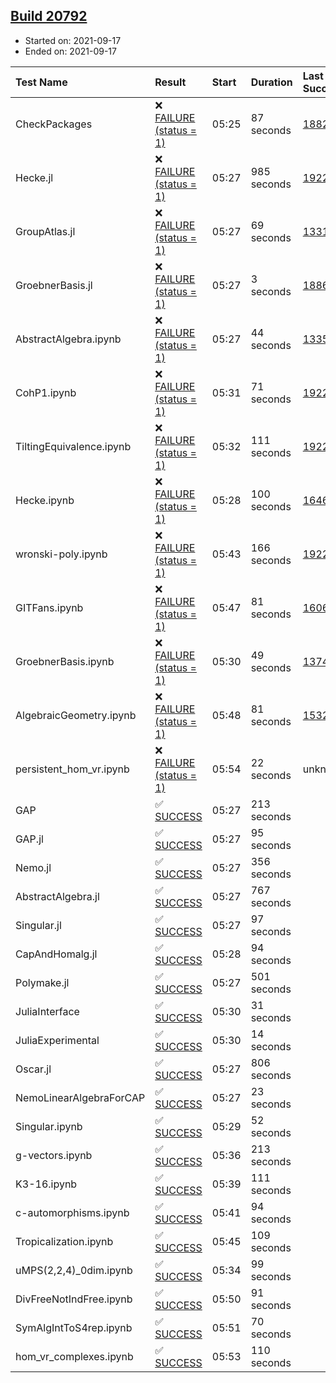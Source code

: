 ## [Build 20792](https://oscarci.mathematik.uni-kl.de/job/oscar/20792/)

* Started on: 2021-09-17
* Ended on: 2021-09-17

| Test Name    | Result | Start | Duration | Last Success | First Failure |
|:-------------|:-------|:------|:---------|:-------------|:--------------|
| CheckPackages | ❌ [FAILURE (status = 1)](https://oscarci.mathematik.uni-kl.de/job/oscar/20792/artifact/logs/build-20792/CheckPackages.log) | 05:25 | 87 seconds | [18822](https://oscarci.mathematik.uni-kl.de/job/oscar/18822/) | [18823](https://oscarci.mathematik.uni-kl.de/job/oscar/18823/) |
| Hecke.jl | ❌ [FAILURE (status = 1)](https://oscarci.mathematik.uni-kl.de/job/oscar/20792/artifact/logs/build-20792/Hecke.jl.log) | 05:27 | 985 seconds | [19222](https://oscarci.mathematik.uni-kl.de/job/oscar/19222/) | [20152](https://oscarci.mathematik.uni-kl.de/job/oscar/20152/) |
| GroupAtlas.jl | ❌ [FAILURE (status = 1)](https://oscarci.mathematik.uni-kl.de/job/oscar/20792/artifact/logs/build-20792/GroupAtlas.jl.log) | 05:27 | 69 seconds | [13311](https://oscarci.mathematik.uni-kl.de/job/oscar/13311/) | [13312](https://oscarci.mathematik.uni-kl.de/job/oscar/13312/) |
| GroebnerBasis.jl | ❌ [FAILURE (status = 1)](https://oscarci.mathematik.uni-kl.de/job/oscar/20792/artifact/logs/build-20792/GroebnerBasis.jl.log) | 05:27 | 3 seconds | [18864](https://oscarci.mathematik.uni-kl.de/job/oscar/18864/) | [18865](https://oscarci.mathematik.uni-kl.de/job/oscar/18865/) |
| AbstractAlgebra.ipynb | ❌ [FAILURE (status = 1)](https://oscarci.mathematik.uni-kl.de/job/oscar/20792/artifact/logs/build-20792/AbstractAlgebra.ipynb.log) | 05:27 | 44 seconds | [13355](https://oscarci.mathematik.uni-kl.de/job/oscar/13355/) | [13356](https://oscarci.mathematik.uni-kl.de/job/oscar/13356/) |
| CohP1.ipynb | ❌ [FAILURE (status = 1)](https://oscarci.mathematik.uni-kl.de/job/oscar/20792/artifact/logs/build-20792/CohP1.ipynb.log) | 05:31 | 71 seconds | [19222](https://oscarci.mathematik.uni-kl.de/job/oscar/19222/) | [20152](https://oscarci.mathematik.uni-kl.de/job/oscar/20152/) |
| TiltingEquivalence.ipynb | ❌ [FAILURE (status = 1)](https://oscarci.mathematik.uni-kl.de/job/oscar/20792/artifact/logs/build-20792/TiltingEquivalence.ipynb.log) | 05:32 | 111 seconds | [19222](https://oscarci.mathematik.uni-kl.de/job/oscar/19222/) | [20152](https://oscarci.mathematik.uni-kl.de/job/oscar/20152/) |
| Hecke.ipynb | ❌ [FAILURE (status = 1)](https://oscarci.mathematik.uni-kl.de/job/oscar/20792/artifact/logs/build-20792/Hecke.ipynb.log) | 05:28 | 100 seconds | [16463](https://oscarci.mathematik.uni-kl.de/job/oscar/16463/) | [16464](https://oscarci.mathematik.uni-kl.de/job/oscar/16464/) |
| wronski-poly.ipynb | ❌ [FAILURE (status = 1)](https://oscarci.mathematik.uni-kl.de/job/oscar/20792/artifact/logs/build-20792/wronski-poly.ipynb.log) | 05:43 | 166 seconds | [19222](https://oscarci.mathematik.uni-kl.de/job/oscar/19222/) | [20152](https://oscarci.mathematik.uni-kl.de/job/oscar/20152/) |
| GITFans.ipynb | ❌ [FAILURE (status = 1)](https://oscarci.mathematik.uni-kl.de/job/oscar/20792/artifact/logs/build-20792/GITFans.ipynb.log) | 05:47 | 81 seconds | [16068](https://oscarci.mathematik.uni-kl.de/job/oscar/16068/) | [16069](https://oscarci.mathematik.uni-kl.de/job/oscar/16069/) |
| GroebnerBasis.ipynb | ❌ [FAILURE (status = 1)](https://oscarci.mathematik.uni-kl.de/job/oscar/20792/artifact/logs/build-20792/GroebnerBasis.ipynb.log) | 05:30 | 49 seconds | [13748](https://oscarci.mathematik.uni-kl.de/job/oscar/13748/) | [13749](https://oscarci.mathematik.uni-kl.de/job/oscar/13749/) |
| AlgebraicGeometry.ipynb | ❌ [FAILURE (status = 1)](https://oscarci.mathematik.uni-kl.de/job/oscar/20792/artifact/logs/build-20792/AlgebraicGeometry.ipynb.log) | 05:48 | 81 seconds | [15322](https://oscarci.mathematik.uni-kl.de/job/oscar/15322/) | [15323](https://oscarci.mathematik.uni-kl.de/job/oscar/15323/) |
| persistent_hom_vr.ipynb | ❌ [FAILURE (status = 1)](https://oscarci.mathematik.uni-kl.de/job/oscar/20792/artifact/logs/build-20792/persistent_hom_vr.ipynb.log) | 05:54 | 22 seconds | unknown | unknown |
| GAP | ✅ [SUCCESS](https://oscarci.mathematik.uni-kl.de/job/oscar/20792/artifact/logs/build-20792/GAP.log) | 05:27 | 213 seconds |  |  |
| GAP.jl | ✅ [SUCCESS](https://oscarci.mathematik.uni-kl.de/job/oscar/20792/artifact/logs/build-20792/GAP.jl.log) | 05:27 | 95 seconds |  |  |
| Nemo.jl | ✅ [SUCCESS](https://oscarci.mathematik.uni-kl.de/job/oscar/20792/artifact/logs/build-20792/Nemo.jl.log) | 05:27 | 356 seconds |  |  |
| AbstractAlgebra.jl | ✅ [SUCCESS](https://oscarci.mathematik.uni-kl.de/job/oscar/20792/artifact/logs/build-20792/AbstractAlgebra.jl.log) | 05:27 | 767 seconds |  |  |
| Singular.jl | ✅ [SUCCESS](https://oscarci.mathematik.uni-kl.de/job/oscar/20792/artifact/logs/build-20792/Singular.jl.log) | 05:27 | 97 seconds |  |  |
| CapAndHomalg.jl | ✅ [SUCCESS](https://oscarci.mathematik.uni-kl.de/job/oscar/20792/artifact/logs/build-20792/CapAndHomalg.jl.log) | 05:28 | 94 seconds |  |  |
| Polymake.jl | ✅ [SUCCESS](https://oscarci.mathematik.uni-kl.de/job/oscar/20792/artifact/logs/build-20792/Polymake.jl.log) | 05:27 | 501 seconds |  |  |
| JuliaInterface | ✅ [SUCCESS](https://oscarci.mathematik.uni-kl.de/job/oscar/20792/artifact/logs/build-20792/JuliaInterface.log) | 05:30 | 31 seconds |  |  |
| JuliaExperimental | ✅ [SUCCESS](https://oscarci.mathematik.uni-kl.de/job/oscar/20792/artifact/logs/build-20792/JuliaExperimental.log) | 05:30 | 14 seconds |  |  |
| Oscar.jl | ✅ [SUCCESS](https://oscarci.mathematik.uni-kl.de/job/oscar/20792/artifact/logs/build-20792/Oscar.jl.log) | 05:27 | 806 seconds |  |  |
| NemoLinearAlgebraForCAP | ✅ [SUCCESS](https://oscarci.mathematik.uni-kl.de/job/oscar/20792/artifact/logs/build-20792/NemoLinearAlgebraForCAP.log) | 05:27 | 23 seconds |  |  |
| Singular.ipynb | ✅ [SUCCESS](https://oscarci.mathematik.uni-kl.de/job/oscar/20792/artifact/logs/build-20792/Singular.ipynb.log) | 05:29 | 52 seconds |  |  |
| g-vectors.ipynb | ✅ [SUCCESS](https://oscarci.mathematik.uni-kl.de/job/oscar/20792/artifact/logs/build-20792/g-vectors.ipynb.log) | 05:36 | 213 seconds |  |  |
| K3-16.ipynb | ✅ [SUCCESS](https://oscarci.mathematik.uni-kl.de/job/oscar/20792/artifact/logs/build-20792/K3-16.ipynb.log) | 05:39 | 111 seconds |  |  |
| c-automorphisms.ipynb | ✅ [SUCCESS](https://oscarci.mathematik.uni-kl.de/job/oscar/20792/artifact/logs/build-20792/c-automorphisms.ipynb.log) | 05:41 | 94 seconds |  |  |
| Tropicalization.ipynb | ✅ [SUCCESS](https://oscarci.mathematik.uni-kl.de/job/oscar/20792/artifact/logs/build-20792/Tropicalization.ipynb.log) | 05:45 | 109 seconds |  |  |
| uMPS(2,2,4)_0dim.ipynb | ✅ [SUCCESS](https://oscarci.mathematik.uni-kl.de/job/oscar/20792/artifact/logs/build-20792/uMPS-2-2-4-_0dim.ipynb.log) | 05:34 | 99 seconds |  |  |
| DivFreeNotIndFree.ipynb | ✅ [SUCCESS](https://oscarci.mathematik.uni-kl.de/job/oscar/20792/artifact/logs/build-20792/DivFreeNotIndFree.ipynb.log) | 05:50 | 91 seconds |  |  |
| SymAlgIntToS4rep.ipynb | ✅ [SUCCESS](https://oscarci.mathematik.uni-kl.de/job/oscar/20792/artifact/logs/build-20792/SymAlgIntToS4rep.ipynb.log) | 05:51 | 70 seconds |  |  |
| hom_vr_complexes.ipynb | ✅ [SUCCESS](https://oscarci.mathematik.uni-kl.de/job/oscar/20792/artifact/logs/build-20792/hom_vr_complexes.ipynb.log) | 05:53 | 110 seconds |  |  |
